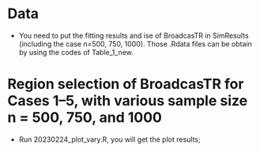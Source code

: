 # Data
- You need to put the fitting results and ise of BroadcasTR in SimResults (including the case n=500, 750, 1000). Those .Rdata files can be obtain by using the codes of Table_1_new. 


# Region selection of BroadcasTR for Cases 1–5, with various sample size n = 500, 750, and 1000 
- Run 20230224_plot_vary.R, you will get the plot results;
